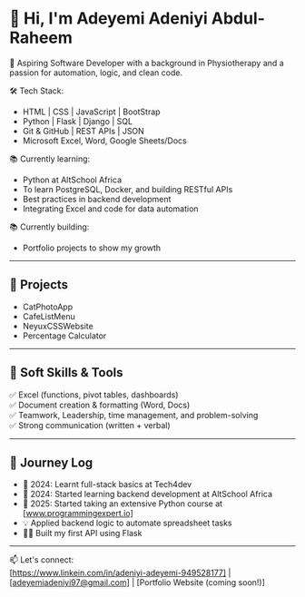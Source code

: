 # 👋 Hi, I'm Adeyemi Adeniyi Abdul-Raheem

🎯 Aspiring Software Developer with a background in Physiotherapy and a passion for automation, logic, and clean code.

🛠️ Tech Stack:
- HTML | CSS | JavaScript | BootStrap 
- Python | Flask | Django | SQL 
- Git & GitHub | REST APIs | JSON
- Microsoft Excel, Word, Google Sheets/Docs

📚 Currently learning:
- Python at AltSchool Africa 
- To learn PostgreSQL, Docker, and building RESTful APIs
- Best practices in backend development
- Integrating Excel and code for data automation

📚 Currently building:
- Portfolio projects to show my growth


---

## 🧠 Projects
- CatPhotoApp
- CafeListMenu
- NeyuxCSSWebsite
- Percentage Calculator

---

## 💼 Soft Skills & Tools

✅ Excel (functions, pivot tables, dashboards)  
✅ Document creation & formatting (Word, Docs)  
✅ Teamwork, Leadership, time management, and problem-solving  
✅ Strong communication (written + verbal)

---

## 🚀 Journey Log

- 🌱 2024: Learnt full-stack basics at Tech4dev 
- 🌱 2024: Started learning backend development at AltSchool Africa
- 🌱 2025: Started taking an extensive Python course at [www.programmingexpert.io]
- 💡 Applied backend logic to automate spreadsheet tasks  
- 👨‍💻 Built my first API using Flask  

---

📫 Let's connect:  
[https://www.linkein.com/in/adeniyi-adeyemi-949528177] | [adeyemiadeniyi97@gmail.com] | [Portfolio Website (coming soon!)]

